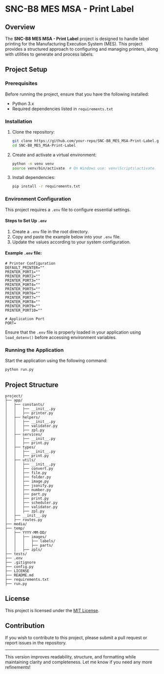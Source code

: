 # SNC-B8 MES MSA - Print Label

## Overview

The **SNC-B8 MES MSA - Print Label** project is designed to handle label
printing for the Manufacturing Execution System (MES). This project provides a
structured approach to configuring and managing printers, along with utilities
to generate and process labels.

## Project Setup

### Prerequisites

Before running the project, ensure that you have the following installed:

- Python 3.x
- Required dependencies listed in `requirements.txt`

### Installation

1. Clone the repository:
   ```sh
   git clone https://github.com/your-repo/SNC-B8_MES_MSA-Print-Label.git
   cd SNC-B8_MES_MSA-Print-Label
   ```
2. Create and activate a virtual environment:
   ```sh
   python -m venv venv
   source venv/bin/activate  # On Windows use: venv\Scripts\activate
   ```
3. Install dependencies:
   ```sh
   pip install -r requirements.txt
   ```

### Environment Configuration

This project requires a `.env` file to configure essential settings.

#### Steps to Set Up `.env`

1. Create a `.env` file in the root directory.
2. Copy and paste the example below into your `.env` file.
3. Update the values according to your system configuration.

#### Example `.env` file:

```
# Printer Configuration
DEFAULT_PRINTER=""
PRINTER_PORT1=""
PRINTER_PORT2=""
PRINTER_PORT3=""
PRINTER_PORT4=""
PRINTER_PORT5=""
PRINTER_PORT6=""
PRINTER_PORT7=""
PRINTER_PORT8=""
PRINTER_PORT9=""
PRINTER_PORT10=""

# Application Port
PORT=
```

Ensure that the `.env` file is properly loaded in your application using
`load_dotenv()` before accessing environment variables.

### Running the Application

Start the application using the following command:

```sh
python run.py
```

## Project Structure

```
project/
├── app/
│   ├── constants/
│   │   ├── __init__.py
│   │   ├── printer.py
│   ├── helpers/
│   │   ├── __init__.py
│   │   ├── validator.py
│   │   ├── zpl.py
│   ├── services/
│   │   ├── __init__.py
│   │   ├── print.py
│   ├── types/
│   │   ├── __init__.py
│   │   ├── print.py
│   ├── utils/
│   │   ├── __init__.py
│   │   ├── convert.py
│   │   ├── file.py
│   │   ├── folder.py
│   │   ├── image.py
│   │   ├── jsonify.py
│   │   ├── number.py
│   │   ├── part.py
│   │   ├── print.py
│   │   ├── scheduler.py
│   │   ├── validator.py
│   │   ├── zpl.py
│   ├── __init__.py
│   ├── routes.py
├── media/
├── temp/
│   ├── YYYY-MM-DD/
│   │   ├── images/
│   │   │   ├── labels/
│   │   │   ├── parts/
│   │   ├── zpls/
├── tests/
├── .env
├── .gitignore
├── config.py
├── LICENSE
├── README.md
├── requirements.txt
├── run.py
```

## License

This project is licensed under the [MIT License](LICENSE).

## Contribution

If you wish to contribute to this project, please submit a pull request or
report issues in the repository.

---

This version improves readability, structure, and formatting while maintaining
clarity and completeness. Let me know if you need any more refinements!
